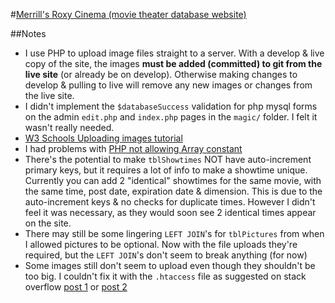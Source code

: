 #[Merrill's Roxy Cinema (movie theater database website)](https://npatullo.w3.uvm.edu/cs148/roxy/index.php)

##Notes
- I use PHP to upload image files straight to a server. With a develop & live copy of the site, the images **must be added (committed) to git from the live site** (or already be on develop). Otherwise making changes to develop & pulling to live will remove any new images or changes from the live site.
- I didn't implement the `$databaseSuccess` validation for php mysql forms on the admin `edit.php` and `index.php` pages in the `magic/` folder. I felt it wasn't really needed.
- [W3 Schools Uploading images tutorial](http://www.w3schools.com/php/php_file_upload.asp)
- I had problems with [PHP not allowing Array constant](http://stackoverflow.com/questions/1290318/php-constants-containing-arrays)
- There's the potential to make `tblShowtimes` NOT have auto-increment primary keys, but it requires a lot of info to make a showtime unique. Currently you can add 2 "identical" showtimes for the same movie, with the same time, post date, expiration date & dimension. This is due to the auto-increment keys & no checks for duplicate times. However I didn't feel it was necessary, as they would soon see 2 identical times appear on the site.
- There may still be some lingering `LEFT JOIN`'s for `tblPictures` from when I allowed pictures to be optional. Now with the file uploads they're required, but the `LEFT JOIN`'s don't seem to break anything (for now)
- Some images still don't seem to upload even though they shouldn't be too big. I couldn't fix it with the `.htaccess` file as suggested on stack overflow [post 1](http://stackoverflow.com/a/1707115) or [post 2](http://stackoverflow.com/a/14290695)
